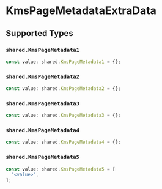 # KmsPageMetadataExtraData


## Supported Types

### `shared.KmsPageMetadata1`

```typescript
const value: shared.KmsPageMetadata1 = {};
```

### `shared.KmsPageMetadata2`

```typescript
const value: shared.KmsPageMetadata2 = {};
```

### `shared.KmsPageMetadata3`

```typescript
const value: shared.KmsPageMetadata3 = {};
```

### `shared.KmsPageMetadata4`

```typescript
const value: shared.KmsPageMetadata4 = {};
```

### `shared.KmsPageMetadata5`

```typescript
const value: shared.KmsPageMetadata5 = [
  "<value>",
];
```

